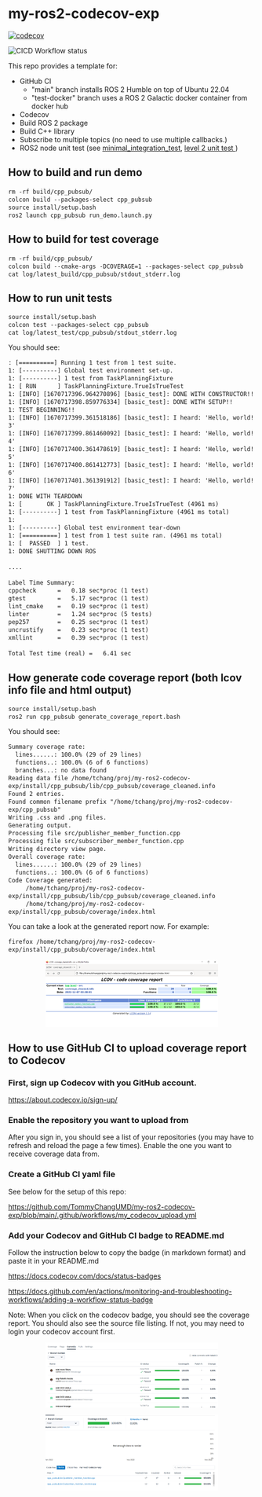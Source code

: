 # my-ros2-codecov-exp

[![codecov](https://codecov.io/gh/TommyChangUMD/my-ros2-codecov-exp/branch/main/graph/badge.svg?token=KRAHD3BZP7)](https://codecov.io/gh/TommyChangUMD/my-ros2-codecov-exp)

![CICD Workflow status](https://github.com/TommyChangUMD/my-ros2-codecov-exp/actions/workflows/my_codecov_upload.yml/badge.svg)

This repo provides a template for:

  - GitHub CI
    - "main" branch installs ROS 2 Humble on top of Ubuntu 22.04
    - "test-docker" branch uses a ROS 2 Galactic docker container from docker hub
  - Codecov
  - Build ROS 2 package
  - Build C++ library 
  - Subscribe to multiple topics (no need to use multiple callbacks.)
  - ROS2 node unit test (see [minimal_integration_test](https://github.com/TommyChangUMD/minimal_integration_test), [level 2 unit test ](https://www.theconstructsim.com/how-to-test-your-ros-programs/))

## How to build and run demo

```
rm -rf build/cpp_pubsub/
colcon build --packages-select cpp_pubsub
source install/setup.bash
ros2 launch cpp_pubsub run_demo.launch.py
```


## How to build for test coverage

```
rm -rf build/cpp_pubsub/
colcon build --cmake-args -DCOVERAGE=1 --packages-select cpp_pubsub
cat log/latest_build/cpp_pubsub/stdout_stderr.log
```

## How to run unit tests

```
source install/setup.bash
colcon test --packages-select cpp_pubsub
cat log/latest_test/cpp_pubsub/stdout_stderr.log
```

You should see:

```
: [==========] Running 1 test from 1 test suite.
1: [----------] Global test environment set-up.
1: [----------] 1 test from TaskPlanningFixture
1: [ RUN      ] TaskPlanningFixture.TrueIsTrueTest
1: [INFO] [1670717396.964270896] [basic_test]: DONE WITH CONSTRUCTOR!!
1: [INFO] [1670717398.859776334] [basic_test]: DONE WITH SETUP!!
1: TEST BEGINNING!!
1: [INFO] [1670717399.361518186] [basic_test]: I heard: 'Hello, world! 3'
1: [INFO] [1670717399.861460092] [basic_test]: I heard: 'Hello, world! 4'
1: [INFO] [1670717400.361478619] [basic_test]: I heard: 'Hello, world! 5'
1: [INFO] [1670717400.861412773] [basic_test]: I heard: 'Hello, world! 6'
1: [INFO] [1670717401.361391912] [basic_test]: I heard: 'Hello, world! 7'
1: DONE WITH TEARDOWN
1: [       OK ] TaskPlanningFixture.TrueIsTrueTest (4961 ms)
1: [----------] 1 test from TaskPlanningFixture (4961 ms total)
1: 
1: [----------] Global test environment tear-down
1: [==========] 1 test from 1 test suite ran. (4961 ms total)
1: [  PASSED  ] 1 test.
1: DONE SHUTTING DOWN ROS

....

Label Time Summary:
cppcheck      =   0.18 sec*proc (1 test)
gtest         =   5.17 sec*proc (1 test)
lint_cmake    =   0.19 sec*proc (1 test)
linter        =   1.24 sec*proc (5 tests)
pep257        =   0.25 sec*proc (1 test)
uncrustify    =   0.23 sec*proc (1 test)
xmllint       =   0.39 sec*proc (1 test)

Total Test time (real) =   6.41 sec
```

## How generate code coverage report (both lcov info file and html output)
```
source install/setup.bash
ros2 run cpp_pubsub generate_coverage_report.bash
```

You should see:
```
Summary coverage rate:
  lines......: 100.0% (29 of 29 lines)
  functions..: 100.0% (6 of 6 functions)
  branches...: no data found
Reading data file /home/tchang/proj/my-ros2-codecov-exp/install/cpp_pubsub/lib/cpp_pubsub/coverage_cleaned.info
Found 2 entries.
Found common filename prefix "/home/tchang/proj/my-ros2-codecov-exp/cpp_pubsub"
Writing .css and .png files.
Generating output.
Processing file src/publisher_member_function.cpp
Processing file src/subscriber_member_function.cpp
Writing directory view page.
Overall coverage rate:
  lines......: 100.0% (29 of 29 lines)
  functions..: 100.0% (6 of 6 functions)
Code Coverage generated:
     /home/tchang/proj/my-ros2-codecov-exp/install/cpp_pubsub/lib/cpp_pubsub/coverage_cleaned.info
     /home/tchang/proj/my-ros2-codecov-exp/install/cpp_pubsub/coverage/index.html
```

You can take a look at the generated report now.  For example:

```
firefox /home/tchang/proj/my-ros2-codecov-exp/install/cpp_pubsub/coverage/index.html
```
[<img src=screenshots/Screenshot-2022-12-07-023731.png 
    width="70%" 
    style="display: block; margin: 0 auto"
    />](screenshots/Screenshot-2022-12-07-023731.png)


## How to use GitHub CI to upload coverage report to Codecov

### First, sign up Codecov with you GitHub account.  

  https://about.codecov.io/sign-up/

### Enable the repository you want to upload from

After you sign in, you should see a list of your repositories (you may
have to refresh and reload the page a few times). Enable the one you
want to receive coverage data from.

### Create a GitHub CI yaml file

See below for the setup of this repo:

https://github.com/TommyChangUMD/my-ros2-codecov-exp/blob/main/.github/workflows/my_codecov_upload.yml

### Add your Codecov and GitHub CI badge to README.md

Follow the instruction below to copy the badge (in markdown format)
and paste it in your README.md

https://docs.codecov.com/docs/status-badges

https://docs.github.com/en/actions/monitoring-and-troubleshooting-workflows/adding-a-workflow-status-badge

Note: When you click on the codecov badge, you should see the coverage
report.  You should also see the source file listing.  If not, you may
need to login your codecov account first.

[<img src=screenshots/Screenshot-2022-12-07-164405.png
    width="70%" 
    style="display: block; margin: 0 auto"
    />](screenshots/Screenshot-2022-12-07-164405.png)

[<img src=screenshots/Screenshot-2022-12-07-164423.png
    width="70%"
    style="display: block; margin: 0 auto"
    />](screenshots/Screenshot-2022-12-07-164423.png)

